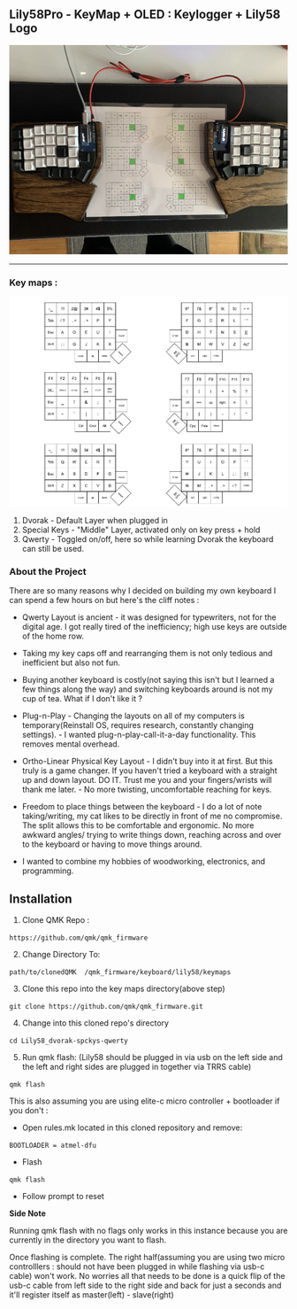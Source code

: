 ## Lily58Pro - KeyMap + OLED : Keylogger + Lily58 Logo

![lily58Pro image](./Pictures/Lily58proImg.jpeg)

-----
### Key maps :

![lily58Pro Key Map + Layers Layout](./Pictures/Lily58KeyMapLayouts.jpg)

1. Dvorak - Default Layer when plugged in
2. Special Keys - "Middle" Layer, activated only on key press + hold
3. Qwerty - Toggled on/off, here so while learning Dvorak the keyboard can still be used.

### About the Project
There are so many reasons why I decided on building my own keyboard I can spend a few hours on but here's the cliff notes :


- Qwerty Layout is ancient - it was designed for typewriters, not for the digital age. I got really tired of the inefficiency; high use keys are outside of the home row.

- Taking my key caps off and rearranging them is not only tedious and inefficient but also not fun. 

- Buying another keyboard is costly(not saying this isn't but I learned a few things along the way) and switching keyboards around is not my cup of tea. What if I don't like it ?

- Plug-n-Play - Changing the layouts on all of my computers is temporary(Reinstall OS, requires research, constantly changing settings).  - I wanted plug-n-play-call-it-a-day functionality. This removes mental overhead. 
 
- Ortho-Linear Physical Key Layout - I didn't buy into it at first. But this truly is a game changer. If you haven't tried a keyboard with a straight up and down layout. DO IT. Trust me you and your fingers/wrists will thank me later. - No more twisting, uncomfortable reaching for keys.

- Freedom to place things between the keyboard - I do a lot of note taking/writing, my cat likes to be directly in front of me no compromise. The split allows this to be comfortable and ergonomic. No more awkward angles/ trying to write things down, reaching across and over to the keyboard or having to move things around. 

- I wanted to combine my hobbies of woodworking, electronics, and programming. 

 ## Installation 
 
 1. Clone QMK Repo : 
 
   `https://github.com/qmk/qmk_firmware` 

 2. Change Directory To:

`path/to/clonedQMK  /qmk_firmware/keyboard/lily58/keymaps`

 3. Clone this repo into the key maps directory(above step)
  
`git clone https://github.com/qmk/qmk_firmware.git`

 4. Change into this cloned repo's directory
 
 `cd Lily58_dvorak-spckys-qwerty`
 
 5. Run qmk flash: (Lily58 should be plugged in via usb on the left side and the left and right sides are plugged in together via TRRS cable)
 
 `qmk flash`

This is also assuming you are using elite-c micro controller + bootloader if you don't :

- Open rules.mk located in this cloned repository and remove:

`BOOTLOADER = atmel-dfu`

- Flash

` qmk flash `

- Follow prompt to reset

**Side Note**

Running qmk flash with no flags only works in this instance because you are currently in the directory you want to flash. 

Once flashing is complete. The right half(assuming you are using two micro controlllers :  should not have been plugged in while flashing via usb-c cable) won't work. No worries all that needs to be done is a quick flip of the usb-c cable from left side to the right side and back for just a seconds and it'll register itself as master(left) - slave(right)  
 
 

 
